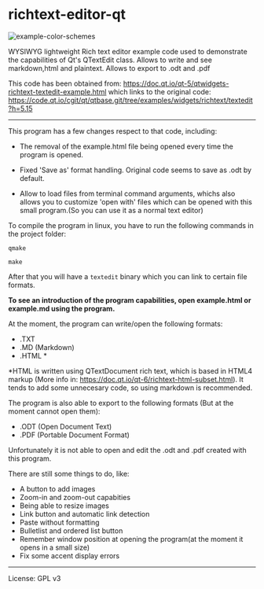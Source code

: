 # richtext-editor-qt

![example-color-schemes](https://github.com/Bluey26/richtext-editor-qt/assets/143142826/68494a7f-5e6b-4689-aba1-edae9e980351)



WYSIWYG lightweight Rich text editor example code used to demonstrate the capabilities of Qt's QTextEdit class. Allows to write and see markdown,html and plaintext. Allows to export to .odt and .pdf


This code has been obtained from:
https://doc.qt.io/qt-5/qtwidgets-richtext-textedit-example.html which links to the original code: https://code.qt.io/cgit/qt/qtbase.git/tree/examples/widgets/richtext/textedit?h=5.15

---
This program has a few changes respect to that code, including:

- The removal of the example.html file being opened every time the program is opened.

- Fixed 'Save as' format handling. Original code seems to save as .odt by default.

- Allow to load files from terminal command arguments, whichs also allows you to customize 'open with' files which can be opened with this small program.(So you can use it as a normal text editor)


To compile the program in linux, you have to run the following commands in the project folder:

```
qmake

make
```

After that you will have a `textedit` binary which you can link to certain file formats.

**To see an introduction of the program capabilities, open example.html or example.md using the program.**

At the moment, the program can write/open the following formats:
- .TXT
- .MD (Markdown)
- .HTML *


 *HTML is written using QTextDocument rich text, which is based in HTML4 markup (More info in: https://doc.qt.io/qt-6/richtext-html-subset.html). It tends to add some unnecesary code, so using markdown is recommended.




The program is also able to export to the following formats (But at the moment cannot open them):

- .ODT (Open Document Text)
- .PDF (Portable Document Format)

Unfortunately it is not able to open and edit the .odt and .pdf created with this program.

There are still some things to do, like:
- A button to add images
- Zoom-in and zoom-out capabities
- Being able to resize images
- Link button and automatic link detection
- Paste without formatting
- Bulletlist and ordered list button
- Remember window position at opening the program(at the moment it opens in a small size)
- Fix some accent display errors

---
License: GPL v3
